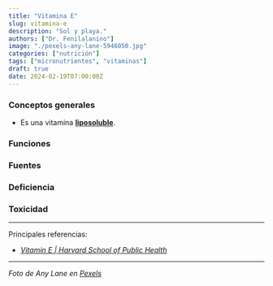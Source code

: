 ```yaml
---
title: "Vitamina E"
slug: vitamina-e
description: "Sol y playa."
authors: ["Dr. Fenilalanino"]
image: "./pexels-any-lane-5946050.jpg"
categories: ["nutrición"]
tags: ["micronutrientes", "vitaminas"]
draft: true
date: 2024-02-19T07:00:00Z
---
```


### Conceptos generales
- Es una vitamina **[liposoluble](/vitaminas-vision-general)**.

### Funciones

### Fuentes

### Deficiencia

### Toxicidad

---

Principales referencias:

- *[Vitamin E | Harvard School of Public Health](https://www.hsph.harvard.edu/nutritionsource/vitamin-e/)*

---

*Foto de Any Lane en [Pexels](https://www.pexels.com/photo/crop-woman-with-basket-with-avocado-5946050/)*

